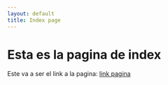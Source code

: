 ```yaml
---
layout: default
title: Index page
---
```


# Esta es la pagina de index

Este va a ser el link a la pagina: [link pagina](./markdown.html)
